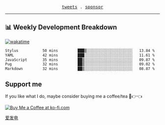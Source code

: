<p align="center">
  <samp>
    <a href="https://twitter.com/everfu8">tweets</a> .
    <a href="https://ko-fi.com/everfu">sponsor</a>
  </samp>
</p>

---

## 📊 Weekly Development Breakdown

[![wakatime](https://wakatime.com/badge/user/0fcef314-a9cd-4509-9880-5cdb2158a775.svg)](https://wakatime.com/@0fcef314-a9cd-4509-9880-5cdb2158a775)

<!--START_SECTION:waka-->

```txt
Stylus           50 mins         ███▒░░░░░░░░░░░░░░░░░░░░░   13.84 %
YAML             42 mins         ███░░░░░░░░░░░░░░░░░░░░░░   11.61 %
JavaScript       35 mins         ██▒░░░░░░░░░░░░░░░░░░░░░░   09.87 %
Pug              32 mins         ██▒░░░░░░░░░░░░░░░░░░░░░░   09.02 %
Markdown         32 mins         ██▒░░░░░░░░░░░░░░░░░░░░░░   08.87 %
```

<!--END_SECTION:waka-->

## Support me

If you like what I do, maybe consider buying me a coffee/tea 🥺👉👈

<a href="https://ko-fi.com/everfu">
  <img src="https://ko-fi.com/img/githubbutton_sm.svg" alt="Buy Me a Coffee at ko-fi.com" />
</a>

[爱发电](https://afdian.com/a/everfu)